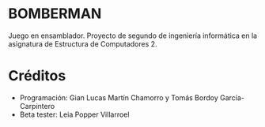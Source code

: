 # BOMBERMAN
Juego en ensamblador. Proyecto de segundo de ingeniería informática en la asignatura de Estructura de Computadores 2.

# Créditos
- Programación: Gian Lucas Martín Chamorro y Tomás Bordoy García-Carpintero
- Beta tester: Leia Popper Villarroel

